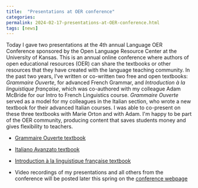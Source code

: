 ```yaml
---
title:  "Presentations at OER conference"
categories: 
permalink: 2024-02-17-presentations-at-OER-conference.html
tags: [news]
---
```


Today I gave two presentations at the 4th annual Language OER Conference sponsored by the Open Language Resource Center at the University of Kansas. This is an annual online conference where authors of open educational resources (OER) can share the textbooks or other resources that they have created with the language teaching community. In the past two years, I've written or co-written two free and open textbooks: *Grammaire Ouverte*, for advanced French Grammar, and *Introduction à la linguistique française*, which was co-authored with my colleague Adam McBride for our Intro to French Linguistics course. *Grammaire Ouverte* served as a model for my colleagues in the Italian section, who wrote a new textbook for their advanced Italian courses. I was able to co-present on these three textbooks with Marie Orton and with Adam. I'm happy to be part of the OER community, producing content that saves students money and gives flexibility to teachers.

- [Grammaire Ouverte textbook](https://edtechbooks.org/grammaire_ouverte)
- [Italiano Avanzato textbook](https://edtechbooks.org/italiano_avanzato)
- [Introduction à la linguistique française textbook](https://edtechbooks.org/linguistique)

- Video recordings of my presentations and all others from the conference will be posted later this spring on the [conference webpage](https://olrc.ku.edu/language-oer-conference)